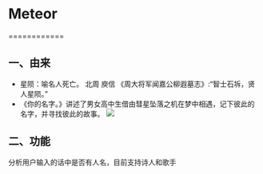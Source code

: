 # Meteor
============
## 一、由来

- 星陨：喻名人死亡。 北周 庾信 《周大将军闻嘉公柳遐墓志》:“智士石坼，贤人星陨。”
- 《你的名字。》讲述了男女高中生借由彗星坠落之机在梦中相遇，记下彼此的名字，并寻找彼此的故事。
![](http://imgsrc.baidu.com/forum/pic/item/9a407109c93d70cf30e82e1ff1dcd100baa12b14.jpg)

## 二、功能
分析用户输入的话中是否有人名，目前支持诗人和歌手
